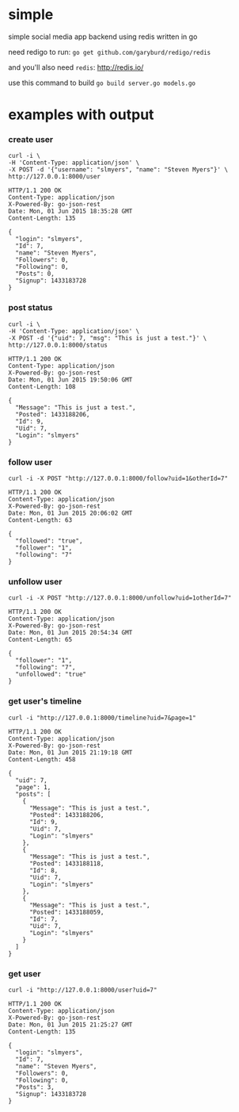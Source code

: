 # simple
simple social media app backend using redis written in go

need redigo to run:
`go get github.com/garyburd/redigo/redis`

and you'll also need `redis`:
http://redis.io/

use this command to build
`go build server.go models.go`

# examples with output

### create user
```
curl -i \
-H 'Content-Type: application/json' \
-X POST -d '{"username": "slmyers", "name": "Steven Myers"}' \
http://127.0.0.1:8000/user
```

```
HTTP/1.1 200 OK
Content-Type: application/json
X-Powered-By: go-json-rest
Date: Mon, 01 Jun 2015 18:35:28 GMT
Content-Length: 135

{
  "login": "slmyers",
  "Id": 7,
  "name": "Steven Myers",
  "Followers": 0,
  "Following": 0,
  "Posts": 0,
  "Signup": 1433183728
}
```
### post status
```
curl -i \
-H 'Content-Type: application/json' \
-X POST -d '{"uid": 7, "msg": "This is just a test."}' \
http://127.0.0.1:8000/status
```

```
HTTP/1.1 200 OK
Content-Type: application/json
X-Powered-By: go-json-rest
Date: Mon, 01 Jun 2015 19:50:06 GMT
Content-Length: 108

{
  "Message": "This is just a test.",
  "Posted": 1433188206,
  "Id": 9,
  "Uid": 7,
  "Login": "slmyers"
}
```

### follow user
```
curl -i -X POST "http://127.0.0.1:8000/follow?uid=1&otherId=7"
```

```
HTTP/1.1 200 OK
Content-Type: application/json
X-Powered-By: go-json-rest
Date: Mon, 01 Jun 2015 20:06:02 GMT
Content-Length: 63

{
  "followed": "true",
  "follower": "1",
  "following": "7"
}
```

### unfollow user
```
curl -i -X POST "http://127.0.0.1:8000/unfollow?uid=1otherId=7"
```

```
HTTP/1.1 200 OK
Content-Type: application/json
X-Powered-By: go-json-rest
Date: Mon, 01 Jun 2015 20:54:34 GMT
Content-Length: 65

{
  "follower": "1",
  "following": "7",
  "unfollowed": "true"
}
```

### get user's timeline
```
curl -i "http://127.0.0.1:8000/timeline?uid=7&page=1"
```

```
HTTP/1.1 200 OK
Content-Type: application/json
X-Powered-By: go-json-rest
Date: Mon, 01 Jun 2015 21:19:18 GMT
Content-Length: 458

{
  "uid": 7,
  "page": 1,
  "posts": [
    {
      "Message": "This is just a test.",
      "Posted": 1433188206,
      "Id": 9,
      "Uid": 7,
      "Login": "slmyers"
    },
    {
      "Message": "This is just a test.",
      "Posted": 1433188118,
      "Id": 8,
      "Uid": 7,
      "Login": "slmyers"
    },
    {
      "Message": "This is just a test.",
      "Posted": 1433188059,
      "Id": 7,
      "Uid": 7,
      "Login": "slmyers"
    }
  ]
}
```

### get user

```
curl -i "http://127.0.0.1:8000/user?uid=7"
```

```
HTTP/1.1 200 OK
Content-Type: application/json
X-Powered-By: go-json-rest
Date: Mon, 01 Jun 2015 21:25:27 GMT
Content-Length: 135

{
  "login": "slmyers",
  "Id": 7,
  "name": "Steven Myers",
  "Followers": 0,
  "Following": 0,
  "Posts": 3,
  "Signup": 1433183728
}
```
